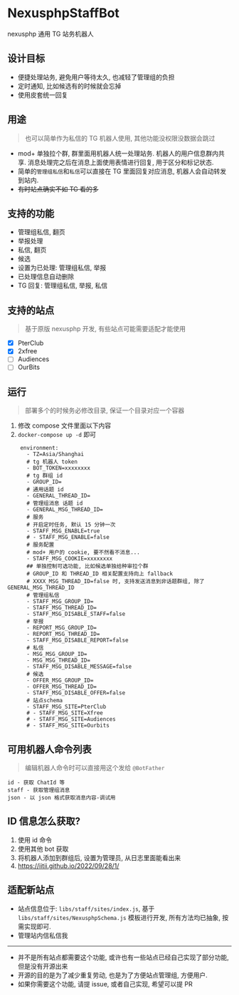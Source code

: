 # NexusphpStaffBot

nexusphp 通用 TG 站务机器人

## 设计目标
* 便捷处理站务, 避免用户等待太久, 也减轻了管理组的负担
* 定时通知, 比如候选有的时候就会忘掉
* 使用皮套统一回复
## 用途
> 也可以简单作为私信的 TG 机器人使用, 其他功能没权限没数据会跳过

* mod+ 单独拉个群, 群里面用机器人统一处理站务. 机器人的用户信息群内共享. 消息处理完之后在消息上面使用表情进行回复, 用于区分和标记状态.
* 简单的`管理组私信`和`私信`可以直接在 TG 里面回复对应消息, 机器人会自动转发到站内.
* ~~有时站点确实不如 TG 看的多~~
## 支持的功能
* 管理组私信, 翻页
* 举报处理
* 私信, 翻页
* 候选
* 设置为已处理: 管理组私信, 举报
* 已处理信息自动删除
* TG 回复: 管理组私信, 举报, 私信

## 支持的站点
> 基于原版 nexusphp 开发, 有些站点可能需要适配才能使用

* [x] PterClub
* [x] 2xfree
* [ ] Audiences
* [ ] OurBits

## 运行
> 部署多个的时候务必修改目录, 保证一个目录对应一个容器  
>

1. 修改 compose 文件里面以下内容
2. `docker-compose up -d` 即可

```
    environment:
      - TZ=Asia/Shanghai
      # tg 机器人 token
      - BOT_TOKEN=xxxxxxxx
      # tg 群组 id
      - GROUP_ID=
      # 通用话题 id
      - GENERAL_THREAD_ID=
      # 管理组消息 话题 id
      - GENERAL_MSG_THREAD_ID=
      # 服务
      # 开启定时任务, 默认 15 分钟一次
      - STAFF_MSG_ENABLE=true
      # - STAFF_MSG_ENABLE=false
      # 服务配置
      # mod+ 用户的 cookie, 要不然看不消息...
      - STAFF_MSG_COOKIE=xxxxxxxx
      ## 单独控制可选功能, 比如候选单独给种审拉个群
      # GROUP_ID 和 THREAD_ID 相关配置支持向上 fallback
      # XXXX_MSG_THREAD_ID=false 时, 支持发送消息到非话题群组, 除了 GENERAL_MSG_THREAD_ID
      # 管理组私信
      - STAFF_MSG_GROUP_ID=
      - STAFF_MSG_THREAD_ID=
      - STAFF_MSG_DISABLE_STAFF=false
      # 举报
      - REPORT_MSG_GROUP_ID=
      - REPORT_MSG_THREAD_ID=
      - STAFF_MSG_DISABLE_REPORT=false
      # 私信
      - MSG_MSG_GROUP_ID=
      - MSG_MSG_THREAD_ID=
      - STAFF_MSG_DISABLE_MESSAGE=false
      # 候选
      - OFFER_MSG_GROUP_ID=
      - OFFER_MSG_THREAD_ID=
      - STAFF_MSG_DISABLE_OFFER=false
      # 站点schema
      - STAFF_MSG_SITE=PterClub
      # - STAFF_MSG_SITE=Xfree
      # - STAFF_MSG_SITE=Audiences
      # - STAFF_MSG_SITE=Ourbits
```

## 可用机器人命令列表
> 编辑机器人命令时可以直接用这个发给 `@BotFather`  

```
id - 获取 ChatId 等
staff - 获取管理组消息
json - 以 json 格式获取消息内容-调试用
```

## ID 信息怎么获取?

1. 使用 id 命令
2. 使用其他 bot 获取
3. 将机器人添加到群组后, 设置为管理员, 从日志里面能看出来
4. https://iitii.github.io/2022/09/28/1/

## 适配新站点
* 站点信息位于: `libs/staff/sites/index.js`, 基于 `libs/staff/sites/NexusphpSchema.js` 模板进行开发, 所有方法均已抽象, 按需实现即可.
* 管理站内信私信我
----
* 并不是所有站点都需要这个功能, 或许也有一些站点已经自己实现了部分功能, 但是没有开源出来
* 开源的目的是为了减少重复劳动, 也是为了方便站点管理组, 方便用户.
* 如果你需要这个功能, 请提 issue, 或者自己实现, 希望可以提 PR
